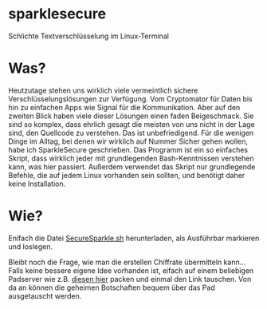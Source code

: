 # sparklesecure
Schlichte Textverschlüsselung im Linux-Terminal

# Was?
Heutzutage stehen uns wirklich viele vermeintlich sichere Verschlüsselungslösungen zur Verfügung. Vom Cryptomator für Daten bis hin zu einfachen Apps wie Signal für die Kommunikation. Aber auf den zweiten Blick haben viele dieser Lösungen einen faden Beigeschmack. Sie sind so komplex, dass ehrlich gesagt die meisten von uns nicht in der Lage sind, den Quellcode zu verstehen. Das ist unbefriedigend. Für die wenigen Dinge im Alltag, bei denen wir wirklich auf Nummer Sicher gehen wollen, habe ich SparkleSecure geschrieben. Das Programm ist ein so einfaches Skript, dass wirklich jeder mit grundlegenden Bash-Kenntnissen verstehen kann, was hier passiert. Außerdem verwendet das Skript nur grundlegende Befehle, die auf jedem Linux vorhanden sein sollten, und benötigt daher keine Installation.

# Wie?
Enifach die Datei [SecureSparkle.sh](https://github.com/diplomendstadium/sparklesecure/blob/main/SparkleSecure.sh) herunterladen, als Ausführbar markieren und loslegen.

Bleibt noch die Frage, wie man die erstellen Chiffrate übermitteln kann... Falls keine bessere eigene Idee vorhanden ist, eifach auf einem beliebigen Padserver wie z.B. [diesen hier](https://etherpad.wikimedia.org/) packen und einmal den Link tauschen. Von da an können die geheimen Botschaften bequem über das Pad ausgetauscht werden.
